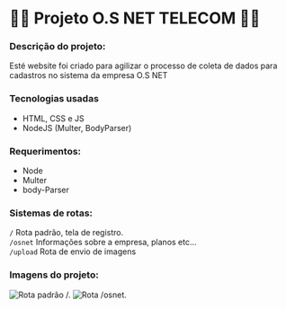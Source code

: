 # 👨‍💻 Projeto O.S NET TELECOM 👩‍💻

### Descrição do projeto:

Esté website foi criado para agilizar o processo de coleta de dados para cadastros no sistema da empresa O.S NET

### Tecnologias usadas

 * HTML, CSS e JS
 * NodeJS (Multer, BodyParser)

### Requerimentos:
 * Node 
 * Multer
 * body-Parser

### Sistemas de rotas:

`/` Rota padrão, tela de registro.  
`/osnet`  Informações sobre a empresa, planos etc...  
`/upload` Rota de envio de imagens 

### Imagens do projeto:

![Rota padrão /.](/assets/img/rotaRegistro.webp "Rota de registro")
![Rota /osnet.](/assets/img/rotaOsnet.webp "Rota de planos da empresa.")